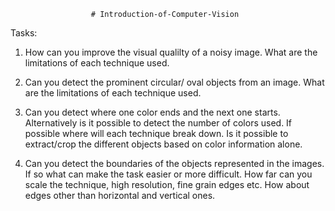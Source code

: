                       # Introduction-of-Computer-Vision
Tasks:
1.   How can you improve the visual qualilty of a noisy image. What are the limitations of each   technique used.
 
2.	  Can you detect the prominent circular/ oval objects from an image. What are the limitations of each technique used.
3.	  Can you detect where one color ends and the next one starts. Alternatively is it possible to detect the number of colors used. If possible where will each technique break          down.
     Is it possible to extract/crop the different objects based on color information alone.
 

4.   Can you detect the boundaries of the objects represented in the images. If so what can make the task easier or more difficult.
     How far can you scale the technique, high resolution, fine grain edges etc.
     How about edges other than horizontal and vertical ones. 
 
